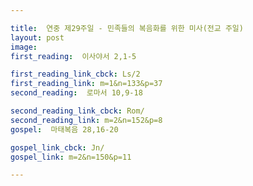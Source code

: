 ```yaml
---

title:  연중 제29주일 - 민족들의 복음화를 위한 미사(전교 주일)
layout: post 
image:  
first_reading:  이사야서 2,1-5

first_reading_link_cbck: Ls/2
first_reading_link: m=1&n=133&p=37
second_reading:  로마서 10,9-18

second_reading_link_cbck: Rom/
second_reading_link: m=2&n=152&p=8
gospel:  마태복음 28,16-20

gospel_link_cbck: Jn/
gospel_link: m=2&n=150&p=11

---
```


